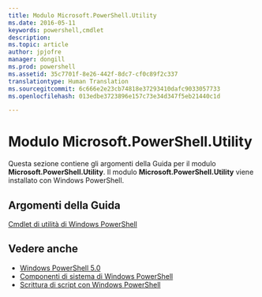 ```yaml
---
title: Modulo Microsoft.PowerShell.Utility
ms.date: 2016-05-11
keywords: powershell,cmdlet
description: 
ms.topic: article
author: jpjofre
manager: dongill
ms.prod: powershell
ms.assetid: 35c7701f-8e26-442f-8dc7-cf0c89f2c337
translationtype: Human Translation
ms.sourcegitcommit: 6c666e2e23cb74818e37293410dafc9033057733
ms.openlocfilehash: 013edbe3723896e157c73e34d347f5eb21440c1d

---
```


# Modulo Microsoft.PowerShell.Utility
Questa sezione contiene gli argomenti della Guida per il modulo **Microsoft.PowerShell.Utility**. Il modulo **Microsoft.PowerShell.Utility** viene installato con Windows PowerShell.

## Argomenti della Guida
[Cmdlet di utilità di Windows PowerShell](http://go.microsoft.com/fwlink/?LinkID=245861)

## Vedere anche
- [Windows PowerShell 5.0](Windows-PowerShell-5.0.md)
- [Componenti di sistema di Windows PowerShell](https://technet.microsoft.com/en-us/library/4b75f1e4-f327-48f3-92ab-bf5435094d41)
- [Scrittura di script con Windows PowerShell](../../getting-started/fundamental/Scripting-with-Windows-PowerShell.md)




<!--HONumber=Oct16_HO3-->


